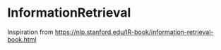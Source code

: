 # InformationRetrieval

Inspiration from https://nlp.stanford.edu/IR-book/information-retrieval-book.html
